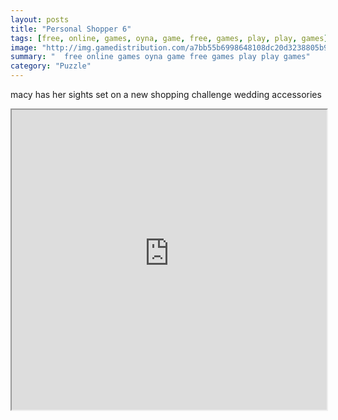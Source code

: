 ```yaml
---
layout: posts
title: "Personal Shopper 6"
tags: [free, online, games, oyna, game, free, games, play, play, games]
image: "http://img.gamedistribution.com/a7bb55b6998648108dc20d3238805b9d.jpg"
summary: "  free online games oyna game free games play play games"
category: "Puzzle"
---
```


macy has her sights set on a new shopping challenge wedding accessories

<iframe width="100%" height="480px;" src="http://flash.gamedistribution.com?game=a7bb55b6998648108dc20d3238805b9d"></iframe>